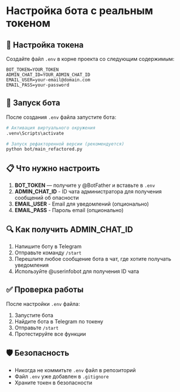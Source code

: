 # Настройка бота с реальным токеном

## 🔑 Настройка токена

Создайте файл `.env` в корне проекта со следующим содержимым:

```env
BOT_TOKEN=YOUR_TOKEN
ADMIN_CHAT_ID=YOUR_ADMIN_CHAT_ID
EMAIL_USER=your-email@domain.com
EMAIL_PASS=your-password
```

## 🚀 Запуск бота

После создания `.env` файла запустите бота:

```bash
# Активация виртуального окружения
.venv\Scripts\activate

# Запуск рефакторенной версии (рекомендуется)
python bot/main_refactored.py
```

## 📋 Что нужно настроить

1. **BOT_TOKEN** — получите у @BotFather и вставьте в `.env`
2. **ADMIN_CHAT_ID** - ID чата администратора для получения сообщений об опасности
3. **EMAIL_USER** - Email для уведомлений (опционально)
4. **EMAIL_PASS** - Пароль email (опционально)

## 🔍 Как получить ADMIN_CHAT_ID

1. Напишите боту в Telegram
2. Отправьте команду `/start`
3. Перешлите любое сообщение бота в чат, где хотите получать уведомления
4. Используйте @userinfobot для получения ID чата

## ✅ Проверка работы

После настройки `.env` файла:

1. Запустите бота
2. Найдите бота в Telegram по токену
3. Отправьте `/start`
4. Протестируйте все функции

## 🛡️ Безопасность

- Никогда не коммитьте `.env` файл в репозиторий
- Файл `.env` уже добавлен в `.gitignore`
- Храните токен в безопасности
